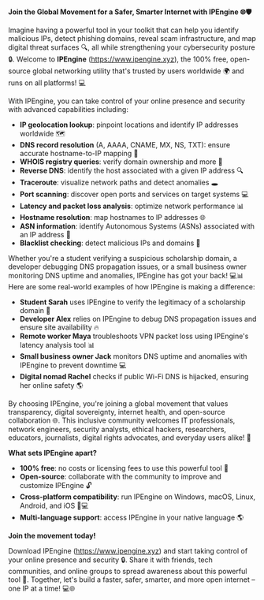 **Join the Global Movement for a Safer, Smarter Internet with IPEngine 🌐🛡️**

Imagine having a powerful tool in your toolkit that can help you identify malicious IPs, detect phishing domains, reveal scam infrastructure, and map digital threat surfaces 🔍, all while strengthening your cybersecurity posture 🔒. Welcome to **IPEngine** (https://www.ipengine.xyz), the 100% free, open-source global networking utility that's trusted by users worldwide 🌍 and runs on all platforms! 💻

With IPEngine, you can take control of your online presence and security with advanced capabilities including:

*   **IP geolocation lookup**: pinpoint locations and identify IP addresses worldwide 🗺️
*   **DNS record resolution** (A, AAAA, CNAME, MX, NS, TXT): ensure accurate hostname-to-IP mapping 📡
*   **WHOIS registry queries**: verify domain ownership and more 🚀
*   **Reverse DNS**: identify the host associated with a given IP address 🔍
*   **Traceroute**: visualize network paths and detect anomalies 🕳️
*   **Port scanning**: discover open ports and services on target systems 💻
*   **Latency and packet loss analysis**: optimize network performance 📊
*   **Hostname resolution**: map hostnames to IP addresses 🌐
*   **ASN information**: identify Autonomous Systems (ASNs) associated with an IP address 🔗
*   **Blacklist checking**: detect malicious IPs and domains 🚫

Whether you're a student verifying a suspicious scholarship domain, a developer debugging DNS propagation issues, or a small business owner monitoring DNS uptime and anomalies, IPEngine has got your back! 💻📊 Here are some real-world examples of how IPEngine is making a difference:

*   **Student Sarah** uses IPEngine to verify the legitimacy of a scholarship domain 🎉
*   **Developer Alex** relies on IPEngine to debug DNS propagation issues and ensure site availability 🔥
*   **Remote worker Maya** troubleshoots VPN packet loss using IPEngine's latency analysis tool 📊
*   **Small business owner Jack** monitors DNS uptime and anomalies with IPEngine to prevent downtime 💻
*   **Digital nomad Rachel** checks if public Wi-Fi DNS is hijacked, ensuring her online safety 🌎

By choosing IPEngine, you're joining a global movement that values transparency, digital sovereignty, internet health, and open-source collaboration 🌐. This inclusive community welcomes IT professionals, network engineers, security analysts, ethical hackers, researchers, educators, journalists, digital rights advocates, and everyday users alike! 👥

**What sets IPEngine apart?**

*   **100% free**: no costs or licensing fees to use this powerful tool 💸
*   **Open-source**: collaborate with the community to improve and customize IPEngine 🔓
*   **Cross-platform compatibility**: run IPEngine on Windows, macOS, Linux, Android, and iOS 📱💻
*   **Multi-language support**: access IPEngine in your native language 🌎

**Join the movement today!**

Download IPEngine (https://www.ipengine.xyz) and start taking control of your online presence and security 🔒. Share it with friends, tech communities, and online groups to spread awareness about this powerful tool 🤝. Together, let's build a faster, safer, smarter, and more open internet – one IP at a time! 💻🌐